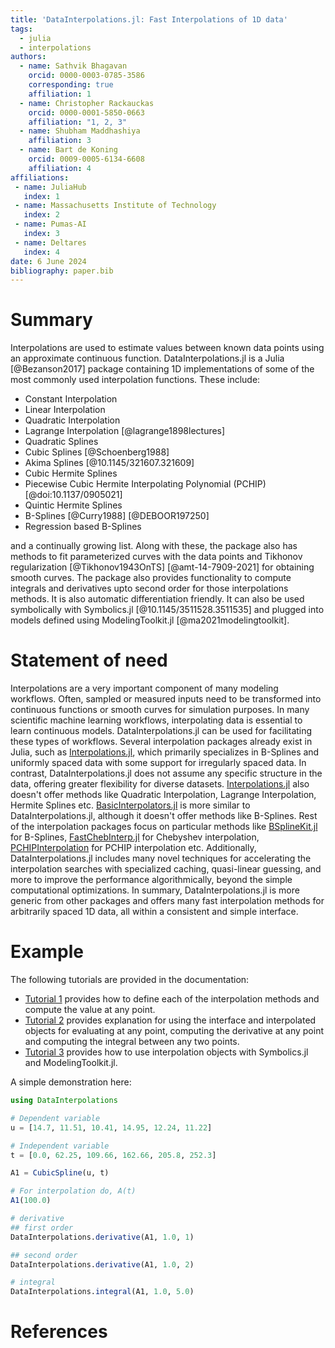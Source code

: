 ```yaml
---
title: 'DataInterpolations.jl: Fast Interpolations of 1D data'
tags:
  - julia
  - interpolations
authors:
  - name: Sathvik Bhagavan
    orcid: 0000-0003-0785-3586
    corresponding: true
    affiliation: 1
  - name: Christopher Rackauckas
    orcid: 0000-0001-5850-0663
    affiliation: "1, 2, 3"
  - name: Shubham Maddhashiya
    affiliation: 3
  - name: Bart de Koning
    orcid: 0009-0005-6134-6608
    affiliation: 4
affiliations:
 - name: JuliaHub
   index: 1
 - name: Massachusetts Institute of Technology
   index: 2
 - name: Pumas-AI
   index: 3
 - name: Deltares
   index: 4
date: 6 June 2024
bibliography: paper.bib
---
```


# Summary

Interpolations are used to estimate values between known data points using an approximate continuous function. DataInterpolations.jl is a Julia [@Bezanson2017] package containing 1D implementations of some of the most commonly used interpolation functions. These include:

  - Constant Interpolation
  - Linear Interpolation
  - Quadratic Interpolation
  - Lagrange Interpolation [@lagrange1898lectures]
  - Quadratic Splines
  - Cubic Splines [@Schoenberg1988]
  - Akima Splines [@10.1145/321607.321609]
  - Cubic Hermite Splines
  - Piecewise Cubic Hermite Interpolating Polynomial (PCHIP) [@doi:10.1137/0905021]
  - Quintic Hermite Splines
  - B-Splines [@Curry1988] [@DEBOOR197250]
  - Regression based B-Splines

and a continually growing list. Along with these, the package also has methods to fit parameterized curves with the data points and Tikhonov regularization [@Tikhonov1943OnTS] [@amt-14-7909-2021] for obtaining smooth curves. The package also provides functionality to compute integrals and derivatives upto second order for those interpolations methods. It is also automatic differentiation friendly. It can also be used symbolically with Symbolics.jl [@10.1145/3511528.3511535] and plugged into models defined using ModelingToolkit.jl [@ma2021modelingtoolkit].

# Statement of need

Interpolations are a very important component of many modeling workflows. Often, sampled or measured inputs need to be transformed into continuous functions or smooth curves for simulation purposes. In many scientific machine learning workflows, interpolating data is essential to learn continuous models. DataInterpolations.jl can be used for facilitating these types of workflows. Several interpolation packages already exist in Julia, such as [Interpolations.jl](https://juliamath.github.io/Interpolations.jl/stable/), which primarily specializes in B-Splines and uniformly spaced data with some support for irregularly spaced data. In contrast, DataInterpolations.jl does not assume any specific structure in the data, offering greater flexibility for diverse datasets. [Interpolations.jl](https://juliamath.github.io/Interpolations.jl/stable/) also doesn't offer methods like Quadratic Interpolation, Lagrange Interpolation, Hermite Splines etc. [BasicInterpolators.jl](https://github.com/markmbaum/BasicInterpolators.jl) is more similar to DataInterpolations.jl, although it doesn't offer methods like B-Splines. Rest of the interpolation packages focus on particular methods like [BSplineKit.jl](https://github.com/jipolanco/BSplineKit.jl) for B-Splines, [FastChebInterp.jl](https://github.com/JuliaMath/FastChebInterp.jl) for Chebyshev interpolation, [PCHIPInterpolation](https://github.com/gerlero/PCHIPInterpolation.jl) for PCHIP interpolation etc. Additionally, DataInterpolations.jl includes many novel techniques for accelerating the interpolation searches with specialized caching, quasi-linear guessing, and more to improve the performance algorithmically, beyond the simple computational optimizations. In summary, DataInterpolations.jl is more generic from other packages and offers many fast interpolation methods for arbitrarily spaced 1D data, all within a consistent and simple interface.

# Example

The following tutorials are provided in the documentation:

  - [Tutorial 1](https://docs.sciml.ai/DataInterpolations/stable/methods/) provides how to define each of the interpolation methods and compute the value at any point.
  - [Tutorial 2](https://docs.sciml.ai/DataInterpolations/stable/interface/) provides explanation for using the interface and interpolated objects for evaluating at any point, computing the derivative at any point and computing the integral between any two points.
  - [Tutorial 3](https://docs.sciml.ai/DataInterpolations/stable/symbolics/) provides how to use interpolation objects with Symbolics.jl and ModelingToolkit.jl.

A simple demonstration here:

```julia
using DataInterpolations

# Dependent variable
u = [14.7, 11.51, 10.41, 14.95, 12.24, 11.22]

# Independent variable
t = [0.0, 62.25, 109.66, 162.66, 205.8, 252.3]

A1 = CubicSpline(u, t)

# For interpolation do, A(t)
A1(100.0)

# derivative
## first order
DataInterpolations.derivative(A1, 1.0, 1)

## second order
DataInterpolations.derivative(A1, 1.0, 2)

# integral
DataInterpolations.integral(A1, 1.0, 5.0)
```

# References
